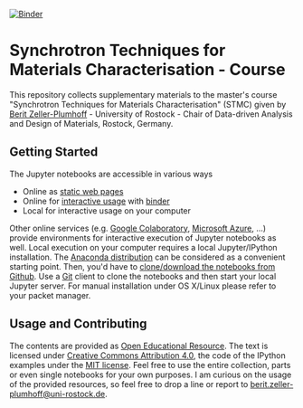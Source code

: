 [![Binder](https://mybinder.org/badge_logo.svg)](https://mybinder.org/v2/gh/cawi-hro/DADM_lecture_STMC.git/HEAD)

# Synchrotron Techniques for Materials Characterisation - Course 

This repository collects supplementary materials to the master's course "Synchrotron Techniques for Materials Characterisation" (STMC) given by [Berit Zeller-Plumhoff](https://www.hereon.de/institutes/metallic_biomaterials/imaging_and_data_science/team/098931/index.php.de) - University of Rostock - Chair of Data-driven Analysis and Design of Materials, Rostock, Germany. 

## Getting Started

The Jupyter notebooks are accessible in various ways

* Online as [static web pages](https://nbviewer.org/github/spatialaudio/data-driven-audio-signal-processing-lecture/blob/main/index.ipynb)
* Online for [interactive usage](https://mybinder.org/v2/gh/spatialaudio/data-driven-audio-signal-processing-lecture/HEAD?labpath=index.ipynb) with [binder](https://mybinder.org/)
* Local for interactive usage on your computer

Other online services (e.g. [Google Colaboratory](https://colab.research.google.com), [Microsoft Azure](https://azure.microsoft.com/), ...) provide environments for interactive execution of Jupyter notebooks as well.
Local execution on your computer requires a local Jupyter/IPython installation.
The [Anaconda distribution](https://www.continuum.io/downloads) can be considered as a convenient starting point.
Then, you'd have to [clone/download the notebooks from Github](https://github.com/cawi-hro/DADM_lecture_STMC).
Use a [Git](http://git-scm.org/) client to clone the notebooks and then start your local Jupyter server. For manual installation under OS X/Linux please refer to your packet manager.

## Usage and Contributing

The contents are provided as [Open Educational Resource](https://de.wikipedia.org/wiki/Open_Educational_Resources).
The text is licensed under [Creative Commons Attribution 4.0](https://creativecommons.org/licenses/by/4.0/), the code of the IPython examples under the [MIT license](https://opensource.org/licenses/MIT).
Feel free to use the entire collection, parts or even single notebooks for your own purposes.
I am curious on the usage of the provided resources, so feel free to drop a line or report to [berit.zeller-plumhoff@uni-rostock.de](mailto:berit.zeller-plumhoff@uni-rostock.de).